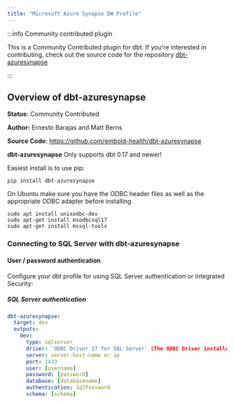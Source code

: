 ```yaml
---
title: "Microsoft Azure Synapse DW Profile"
---
```



:::info Community contributed plugin

This is a Community Contributed plugin for dbt. If you're interested in contributing, check out the source code for the repository [dbt-azuresynapse](https://github.com/embold-health/dbt-azuresynapse)

:::

## Overview of dbt-azuresynapse
**Status:** Community Contributed

**Author:** Ernesto Barajas and Matt Berns

**Source Code:** https://github.com/embold-health/dbt-azuresynapse

**dbt-azuresynapse**
Only supports dbt 0.17 and newer!

Easiest install is to use pip:

    pip install dbt-azuresynapse

On Ubuntu make sure you have the ODBC header files as well as the appropriate ODBC adapter before installing

    sudo apt install unixodbc-dev
    sudo apt-get install msodbcsql17
    sudo apt-get install mssql-tools

### Connecting to SQL Server with **dbt-azuresynapse**

#### User / password authentication

Configure your dbt profile for using SQL Server authentication or Integrated Security:

##### SQL Server authentication
```yaml
dbt-azuresynapse:
  target: dev
  outputs:
    dev:
      type: sqlserver
      driver: 'ODBC Driver 17 for SQL Server' (The ODBC Driver installed on your system)
      server: server-host-name or ip
      port: 1433
      user: [username]
      password: [password]
      database: [databasename]
      authentication: SqlPassword
      schema: [schema]
```
